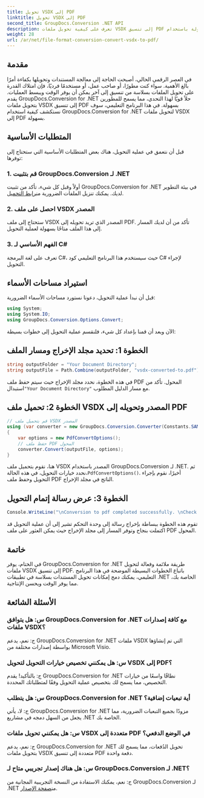 ```yaml
---
title: تحويل VSDX إلى PDF
linktitle: تحويل VSDX إلى PDF
second_title: GroupDocs.Conversion .NET API
description: تعرف على كيفية تحويل ملفات VSDX إلى تنسيق PDF بسهولة باستخدام GroupDocs.Conversion for .NET. تعزيز إنتاجيتك.
weight: 28
url: /ar/net/file-format-conversion-convert-vsdx-to-pdf/
---
```

## مقدمة
في العصر الرقمي الحالي، أصبحت الحاجة إلى معالجة المستندات وتحويلها بكفاءة أمرًا بالغ الأهمية. سواء كنت مطورًا، أو صاحب عمل، أو مستخدمًا فرديًا، فإن امتلاك القدرة على تحويل الملفات بسلاسة من تنسيق إلى آخر يمكن أن يوفر الوقت ويبسط العمليات. يقدم GroupDocs.Conversion for .NET حلاً قويًا لهذا التحدي، مما يسمح للمطورين بتحويل ملفات VSDX إلى تنسيق PDF بسهولة. في هذا البرنامج التعليمي، سوف نستكشف كيفية استخدام GroupDocs.Conversion for .NET لتحويل ملفات VSDX إلى PDF بسهولة.
## المتطلبات الأساسية
قبل أن نتعمق في عملية التحويل، هناك بعض المتطلبات الأساسية التي ستحتاج إلى توفرها:
### 1. قم بتثبيت GroupDocs.Conversion لـ .NET
 أولاً وقبل كل شيء، تأكد من تثبيت GroupDocs.Conversion for .NET في بيئة التطوير لديك. يمكنك تنزيل الملفات الضرورية من[رابط التحميل](https://releases.groupdocs.com/conversion/net/).
### 2. احصل على ملف VSDX المصدر
ستحتاج إلى ملف VSDX المصدر الذي تريد تحويله إلى PDF. تأكد من أن لديك المسار إلى هذا الملف متاحًا بسهولة لعملية التحويل.
### 3. الفهم الأساسي لـ C#
تعرف على لغة البرمجة C#، حيث سيستخدم هذا البرنامج التعليمي كود C# لإجراء التحويل.

## استيراد مساحات الأسماء
قبل أن نبدأ عملية التحويل، دعونا نستورد مساحات الأسماء الضرورية:
```csharp
using System;
using System.IO;
using GroupDocs.Conversion.Options.Convert;
```

الآن وبعد أن قمنا بإعداد كل شيء، فلنقسم عملية التحويل إلى خطوات بسيطة:
## الخطوة 1: تحديد مجلد الإخراج ومسار الملف
```csharp
string outputFolder = "Your Document Directory";
string outputFile = Path.Combine(outputFolder, "vsdx-converted-to.pdf");
```
 في هذه الخطوة، نحدد مجلد الإخراج حيث سيتم حفظ ملف PDF المحول. تأكد من استبدال`"Your Document Directory"` مع مسار الدليل المطلوب.
## الخطوة 2: تحميل ملف VSDX المصدر وتحويله إلى PDF
```csharp
// قم بتحميل ملف VSDX المصدر
using (var converter = new GroupDocs.Conversion.Converter(Constants.SAMPLE_VSDX))
{
    var options = new PdfConvertOptions();
    // حفظ ملف PDF المحول
    converter.Convert(outputFile, options);
}
```
 هنا، نقوم بتحميل ملف VSDX المصدر باستخدام GroupDocs.Conversion لـ .NET. ثم نحدد خيارات التحويل، في هذه الحالة،`PdfConvertOptions()`. أخيرًا، نقوم بإجراء التحويل وحفظ ملف PDF الناتج في مجلد الإخراج.
## الخطوة 3: عرض رسالة إتمام التحويل
```csharp
Console.WriteLine("\nConversion to pdf completed successfully. \nCheck output in {0}", outputFolder);
```
تقوم هذه الخطوة ببساطة بإخراج رسالة إلى وحدة التحكم تشير إلى أن عملية التحويل قد اكتملت بنجاح وتوفر المسار إلى مجلد الإخراج حيث يمكن العثور على ملف PDF المحول.

## خاتمة
في الختام، يوفر GroupDocs.Conversion for .NET طريقة ملائمة وفعالة لتحويل ملفات VSDX إلى تنسيق PDF. باتباع الخطوات البسيطة الموضحة في هذا البرنامج التعليمي، يمكنك دمج إمكانات تحويل المستندات بسلاسة في تطبيقات .NET الخاصة بك، مما يوفر الوقت ويحسن الإنتاجية.
## الأسئلة الشائعة
### س: هل يتوافق GroupDocs.Conversion for .NET مع كافة إصدارات ملفات VSDX؟
ج: نعم، يدعم GroupDocs.Conversion for .NET ملفات VSDX التي تم إنشاؤها بواسطة إصدارات مختلفة من Microsoft Visio.
### س: هل يمكنني تخصيص خيارات التحويل لتحويل VSDX إلى PDF؟
ج: بالتأكيد! يقدم GroupDocs.Conversion for .NET نطاقًا واسعًا من خيارات التخصيص، مما يسمح لك بتخصيص عملية التحويل وفقًا لمتطلباتك المحددة.
### س: هل يتطلب GroupDocs.Conversion for .NET أية تبعيات إضافية؟
ج: لا، يأتي GroupDocs.Conversion for .NET مزودًا بجميع التبعيات الضرورية، مما يجعل من السهل دمجه في مشاريع .NET الخاصة بك.
### س: هل يمكنني تحويل ملفات VSDX متعددة إلى PDF في الوضع الدفعي؟
ج: نعم، يدعم GroupDocs.Conversion for .NET تحويل الدُفعات، مما يسمح لك بتحويل ملفات VSDX متعددة إلى تنسيق PDF دفعة واحدة.
### س: هل هناك إصدار تجريبي متاح لـ GroupDocs.Conversion لـ .NET؟
 ج: نعم، يمكنك الاستفادة من النسخة التجريبية المجانية من GroupDocs.Conversion لـ .NET من[صفحة الإصدار](https://releases.groupdocs.com/).